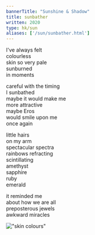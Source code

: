 ```yaml
---
bannerTitle: "Sunshine & Shadow" 
title: sunbather
written: 2020
type: hk/sun
aliases: ['/sun/sunbather.html']
---
```



I've always felt  
colourless  
skin so very pale  
sunburned  
in moments  


careful with the timing  
I sunbathed  
maybe it would make me  
more attractive  
maybe Eros  
would smile upon me  
once again  


little hairs  
on my arm  
spectacular spectra  
rainbows refracting  
scintillating  
amethyst  
sapphire  
ruby  
emerald


it reminded me  
about how we are all  
preposterous jewels  
awkward miracles  


!["skin colours"](/images/pilg1/pilg125.jpg "skin colours")
